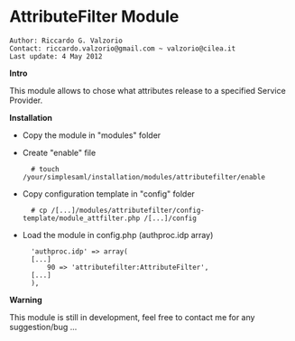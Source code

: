 AttributeFilter Module
=====================

	Author: Riccardo G. Valzorio 
	Contact: riccardo.valzorio@gmail.com ~ valzorio@cilea.it
	Last update: 4 May 2012

**Intro**

This module allows to chose what attributes release to a specified Service Provider.

**Installation**

* Copy the module in "modules" folder

* Create "enable" file

		# touch /your/simplesaml/installation/modules/attributefilter/enable

* Copy configuration template in "config" folder

		# cp /[...]/modules/attributefilter/config-template/module_attfilter.php /[...]/config

* Load the module in config.php (authproc.idp array)

		'authproc.idp' => array(
		[...]
			90 => 'attributefilter:AttributeFilter',
		[...]
		),

**Warning**

This module is still in development, feel free to contact me for any suggestion/bug ...
